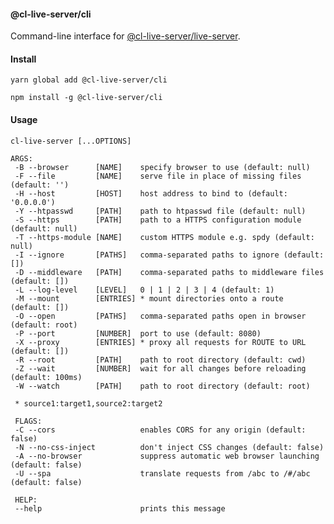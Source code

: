 #### @cl-live-server/cli

Command-line interface for [@cl-live-server/live-server](https://github.com/lindeneg/cl-live-server/tree/master/packages/live-server).

#### Install

`yarn global add @cl-live-server/cli`

`npm install -g @cl-live-server/cli`

#### Usage

`cl-live-server [...OPTIONS]`

```
ARGS:
 -B --browser      [NAME]    specify browser to use (default: null)
 -F --file         [NAME]    serve file in place of missing files (default: '')
 -H --host         [HOST]    host address to bind to (default: '0.0.0.0')
 -Y --htpasswd     [PATH]    path to htpasswd file (default: null)
 -S --https        [PATH]    path to a HTTPS configuration module (default: null)
 -T --https-module [NAME]    custom HTTPS module e.g. spdy (default: null)
 -I --ignore       [PATHS]   comma-separated paths to ignore (default: [])
 -D --middleware   [PATH]    comma-separated paths to middleware files (default: [])
 -L --log-level    [LEVEL]   0 | 1 | 2 | 3 | 4 (default: 1)
 -M --mount        [ENTRIES] * mount directories onto a route (default: [])
 -O --open         [PATHS]   comma-separated paths open in browser (default: root)
 -P --port         [NUMBER]  port to use (default: 8080)
 -X --proxy        [ENTRIES] * proxy all requests for ROUTE to URL (default: [])
 -R --root         [PATH]    path to root directory (default: cwd)
 -Z --wait         [NUMBER]  wait for all changes before reloading (default: 100ms)
 -W --watch        [PATH]    path to root directory (default: root)

 * source1:target1,source2:target2

 FLAGS:
 -C --cors                   enables CORS for any origin (default: false)
 -N --no-css-inject          don't inject CSS changes (default: false)
 -A --no-browser             suppress automatic web browser launching (default: false)
 -U --spa                    translate requests from /abc to /#/abc (default: false)

 HELP:
 --help                      prints this message
```

